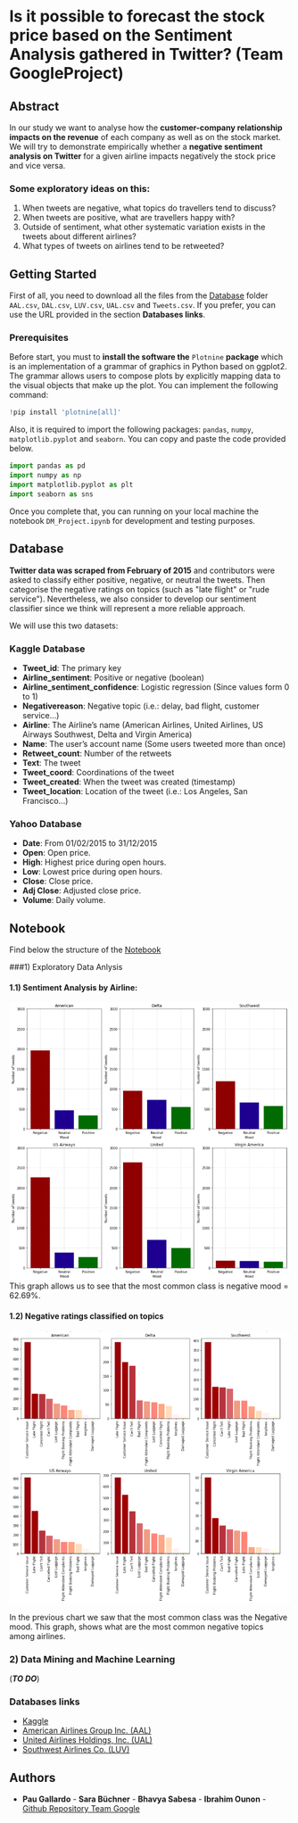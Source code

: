 # Is it possible to forecast the stock price based on the Sentiment Analysis gathered in Twitter? (Team GoogleProject)

## Abstract

In our study we want to analyse how the **customer-company relationship impacts on the revenue** of each company as well as on the stock market. We will try to demonstrate empirically whether a **negative sentiment analysis on Twitter** for a given airline impacts negatively the stock price and vice versa.

### Some exploratory ideas on this:

1. When tweets are negative, what topics do travellers tend to discuss?
2. When tweets are positive, what are travellers happy with?
3. Outside of sentiment, what other systematic variation exists in the tweets about different airlines?
4. What types of tweets on airlines tend to be retweeted?

## Getting Started

First of all, you need to download all the files from the [Database](https://github.com/SarahBuechner/DMML2019_Team_Google/tree/master/Database/Database) folder `AAL.csv`, `DAL.csv`, `LUV.csv`, `UAL.csv` and `Tweets.csv`. If you prefer, you can use the URL provided in the section **Databases links**. 
 
### Prerequisites

Before start, you must to **install the software the** `Plotnine` **package** which is an implementation of a grammar of graphics in Python based on ggplot2. The grammar allows users to compose plots by explicitly mapping data to the visual objects that make up the plot. You can implement the following command:

```python
!pip install 'plotnine[all]'
```

Also, it is required to import the following packages: `pandas`, `numpy`, `matplotlib.pyplot` and `seaborn`. You can copy and paste the code provided below.
```python
import pandas as pd
import numpy as np
import matplotlib.pyplot as plt
import seaborn as sns
```
Once you complete that, you can running on your local machine the notebook `DM_Project.ipynb` for development and testing purposes.


## Database

**Twitter data was scraped from February of 2015** and contributors were asked to classify either positive, negative, or neutral the tweets. Then categorise the negative ratings on topics (such as "late flight" or "rude service"). Nevertheless, we also consider to develop our sentiment classifier since we think will represent a more reliable approach.

We will use this two datasets:

### Kaggle Database

* __Tweet_id__: The primary key
* __Airline_sentiment__: Positive or negative (boolean)
* __Airline_sentiment_confidence__: Logistic regression (Since values form 0 to 1)
* __Negativereason__: Negative topic (i.e.: delay, bad flight, customer service…)
* __Airline__: The Airline’s name (American Airlines, United Airlines, US Airways Southwest, Delta and Virgin America)
* __Name__: The user’s account name (Some users tweeted more than once)
* __Retweet_count__: Number of the retweets
* __Text__: The tweet
* __Tweet_coord__: Coordinations of the tweet
* __Tweet_created__: When the tweet was created (timestamp)
* __Tweet_location__: Location of the tweet (i.e.: Los Angeles, San Francisco…)

### Yahoo Database

* __Date__: From 01/02/2015 to 31/12/2015
* __Open__: Open price.
* __High__: Highest price during open hours.
* __Low__: Lowest price during open hours.
* __Close__: Close price.
* __Adj Close__: Adjusted close price.
* __Volume__: Daily volume.


## Notebook 
Find below the structure of the [Notebook](https://github.com/SarahBuechner/DMML2019_Team_Google/blob/master/DM_Project.ipynb)

###1) Exploratory Data Anlysis

#### 1.1) Sentiment Analysis by Airline:
![Distribution Sentiment by Airline](https://github.com/SarahBuechner/DMML2019_Team_Google/blob/master/Images/1.1_Sentiment_Analysis.png)
This graph allows us to see that the most common class is negative mood = 62.69%.

#### 1.2) Negative ratings classified on topics
![Negative Ratings classification](https://github.com/SarahBuechner/DMML2019_Team_Google/blob/master/Images/1.2_Negative_Ratings_Topics.png)

In the previous chart we saw that the most common class was the Negative mood. This graph, shows what are the most common negative topics among airlines.

### 2) Data Mining and Machine Learning
(***TO DO***)


### Databases links

* [Kaggle](https://www.kaggle.com/crowdflower/twitter-airline-sentiment)
* [American Airlines Group Inc. (AAL)](https://finance.yahoo.com/quote/AAL/historyperiod1=1422745200&period2=1451516400&interval=1d&filter=history&frequency=1d)
* [United Airlines Holdings, Inc. (UAL)](https://finance.yahoo.com/quote/UAL/history?period1=1422745200&period2=1451516400&interval=1d&filter=history&frequency=1d)
* [Southwest Airlines Co. (LUV)](https://finance.yahoo.com/quote/LUV/history?period1=1422745200&period2=1451516400&interval=1d&filter=history&frequency=1d)

## Authors
* **Pau Gallardo** - **Sara Büchner** - **Bhavya Sabesa** - **Ibrahim Ounon**  -  [Github Repository Team Google](https://github.com/SarahBuechner/DMML2019_Team_Google.git)
